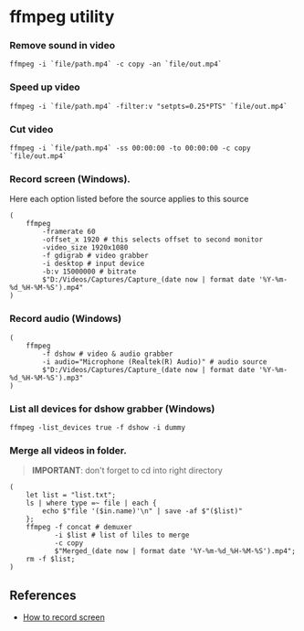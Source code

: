# ffmpeg utility

### Remove sound in video

```nu
ffmpeg -i `file/path.mp4` -c copy -an `file/out.mp4`
```

### Speed up video

```nu
ffmpeg -i `file/path.mp4` -filter:v "setpts=0.25*PTS" `file/out.mp4`
```

### Cut video

```nu
ffmpeg -i `file/path.mp4` -ss 00:00:00 -to 00:00:00 -c copy `file/out.mp4`
```

### Record screen (Windows).

Here each option listed before the source applies to this source

```nu
(
    ffmpeg
        -framerate 60
        -offset_x 1920 # this selects offset to second monitor
        -video_size 1920x1080
        -f gdigrab # video grabber
        -i desktop # input device
        -b:v 15000000 # bitrate
        $"D:/Videos/Captures/Capture_(date now | format date '%Y-%m-%d_%H-%M-%S').mp4"
)
```

### Record audio (Windows)

```nu
(
    ffmpeg
        -f dshow # video & audio grabber
        -i audio="Microphone (Realtek(R) Audio)" # audio source
        $"D:/Videos/Captures/Capture_(date now | format date '%Y-%m-%d_%H-%M-%S').mp3"
)
```

### List all devices for dshow grabber (Windows)

```nu
ffmpeg -list_devices true -f dshow -i dummy
```

### Merge all videos in folder.

> **IMPORTANT**: don't forget to cd into right directory

```nu
(
    let list = "list.txt";
    ls | where type =~ file | each {
        echo $"file '($in.name)'\n" | save -af $"($list)"
    };
    ffmpeg -f concat # demuxer
           -i $list # list of liles to merge
           -c copy
           $"Merged_(date now | format date '%Y-%m-%d_%H-%M-%S').mp4";
    rm -f $list;
)
```

## References

- [How to record screen](https://trac.ffmpeg.org/wiki/Capture/Desktop)
